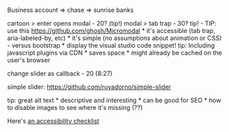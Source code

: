 Business account => chase => sunrise banks


cartoon > enter opens modal - 20? (tip!)
modal > tab trap - 30? tip! - 
    TIP: use this https://github.com/ghosh/Micromodal
        * it's accessible (tab trap, aria-labeled-by, etc)
        * it's simple (no assumptions about animation or CSS) - versus bootstrap
        * display the visual studio code snippet!
    tip: Including javascript plugins via CDN
        * saves space
        * might already be cached on the user's browser

change slider as callback - 20 (8:27)

simple slider: https://github.com/ruyadorno/simple-slider

tip: great alt text
    * descriptive and interesting
    * can be good for SEO
    * how to disable images to see where it's missing (??)

Here's [an accessibility checklist](https://www.a11yproject.com/checklist/)
